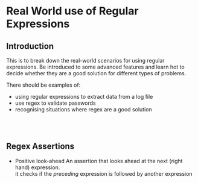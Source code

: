 # Real World use of Regular Expressions

## Introduction
This is to break down the real-world scenarios for using regular expressions. Be introduced to some advanced features and learn hot to decide whether they are a good solution for different types of problems.<br/>

There should be examples of:
- using regular expressions to extract data from a log file
- use regex to validate passwords
- recognising situations where regex are a good solution
<br/>
<br/>

## Regex Assertions

- Positive look-ahead
An assertion that looks ahead at the next (right hand) expression.<br/> 
it checks if the *preceding* expression is followed by another expression<br/>

